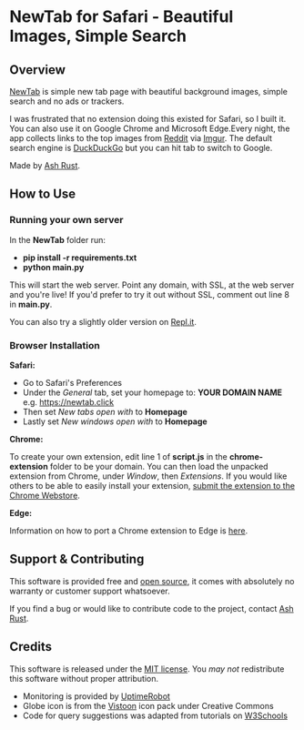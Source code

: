 # NewTab for Safari - Beautiful Images, Simple Search

## Overview

[NewTab](https://newtab.click) is simple new tab page with beautiful background images, simple search and no ads or trackers. 

I was frustrated that no extension doing this existed for Safari, so I built it. You can also use it on Google Chrome and Microsoft Edge.Every night, the app collects links to the top images from [Reddit](https://www.reddit.com/) via [Imgur](http://imgur.com/). The default search engine is [DuckDuckGo](http://duckduckgo.com/) but you can hit tab to switch to Google. 

Made by [Ash Rust](https://twitter.com/@ashrust).

## How to Use

### Running your own server

In the **NewTab** folder run: 
* **pip install -r requirements.txt**
* **python main.py**

This will start the web server. Point any domain, with SSL, at the web server and you're live! If you'd prefer to try it out without SSL, comment out line 8 in **main.py**.

You can also try a slightly older version on [Repl.it]().

### Browser Installation
**Safari:**
* Go to Safari's Preferences
* Under the _General_ tab, set your homepage to: **YOUR DOMAIN NAME** e.g. https://newtab.click
* Then set _New tabs open with_ to **Homepage**
* Lastly set _New windows open with_ to **Homepage** 

**Chrome:**

To create your own extension, edit line 1 of **script.js** in the **chrome-extension** folder to be your domain. You can then load the unpacked extension from Chrome, under _Window_, then _Extensions_. 
If you would like others to be able to easily install your extension, [submit the extension to the Chrome Webstore](https://developer.chrome.com/webstore/publish).

**Edge:**

Information on how to port a Chrome extension to Edge is [here](https://docs.microsoft.com/en-us/microsoft-edge/extensions-chromium/developer-guide/port-chrome-extension).

## Support & Contributing

This software is provided free and [open source](), it comes with absolutely no warranty or customer support whatsoever. 

If you find a bug or would like to contribute code to the project, contact [Ash Rust](https://twitter.com/@ashrust).

## Credits

This software is released under the [MIT license](http://bit.ly/mit-license). You *may not* redistribute this software without proper attribution.

* Monitoring is provided by [UptimeRobot](https://uptimerobot.com/)
* Globe icon is from the [Vistoon](https://findicons.com/icon/60415/globe) icon pack under Creative Commons
* Code for query suggestions was adapted from tutorials on [W3Schools](https://www.w3schools.com/js/default.asp)